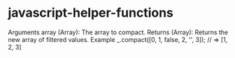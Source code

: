# javascript-helper-functions

Arguments
array (Array): The array to compact.
Returns
(Array): Returns the new array of filtered values.
Example
_.compact([0, 1, false, 2, '', 3]);
// => [1, 2, 3]


